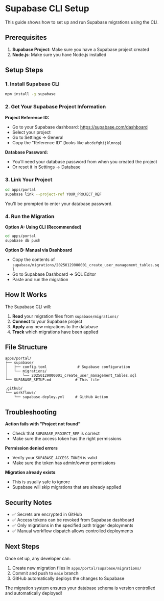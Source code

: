 # Supabase CLI Setup

This guide shows how to set up and run Supabase migrations using the CLI.

## Prerequisites

1. **Supabase Project**: Make sure you have a Supabase project created
2. **Node.js**: Make sure you have Node.js installed

## Setup Steps

### 1. Install Supabase CLI

```bash
npm install -g supabase
```

### 2. Get Your Supabase Project Information

**Project Reference ID:**
- Go to your Supabase dashboard: https://supabase.com/dashboard
- Select your project
- Go to Settings → General
- Copy the "Reference ID" (looks like `abcdefghijklmnop`)

**Database Password:**
- You'll need your database password from when you created the project
- Or reset it in Settings → Database

### 3. Link Your Project

```bash
cd apps/portal
supabase link --project-ref YOUR_PROJECT_REF
```

You'll be prompted to enter your database password.

### 4. Run the Migration

**Option A: Using CLI (Recommended)**
```bash
cd apps/portal
supabase db push
```

**Option B: Manual via Dashboard**
- Copy the contents of `supabase/migrations/20250129000001_create_user_management_tables.sql`
- Go to Supabase Dashboard → SQL Editor
- Paste and run the migration

## How It Works

The Supabase CLI will:
1. **Read** your migration files from `supabase/migrations/`
2. **Connect** to your Supabase project
3. **Apply** any new migrations to the database
4. **Track** which migrations have been applied

## File Structure

```
apps/portal/
├── supabase/
│   ├── config.toml              # Supabase configuration
│   └── migrations/
│       └── 20250129000001_create_user_management_tables.sql
└── SUPABASE_SETUP.md           # This file

.github/
└── workflows/
    └── supabase-deploy.yml     # GitHub Action
```

## Troubleshooting

**Action fails with "Project not found"**
- Check that `SUPABASE_PROJECT_REF` is correct
- Make sure the access token has the right permissions

**Permission denied errors**
- Verify your `SUPABASE_ACCESS_TOKEN` is valid
- Make sure the token has admin/owner permissions

**Migration already exists**
- This is usually safe to ignore
- Supabase will skip migrations that are already applied

## Security Notes

- ✅ Secrets are encrypted in GitHub
- ✅ Access tokens can be revoked from Supabase dashboard
- ✅ Only migrations in the specified path trigger deployments
- ✅ Manual workflow dispatch allows controlled deployments

## Next Steps

Once set up, any developer can:
1. Create new migration files in `apps/portal/supabase/migrations/`
2. Commit and push to `main` branch
3. GitHub automatically deploys the changes to Supabase

The migration system ensures your database schema is version controlled and automatically deployed!